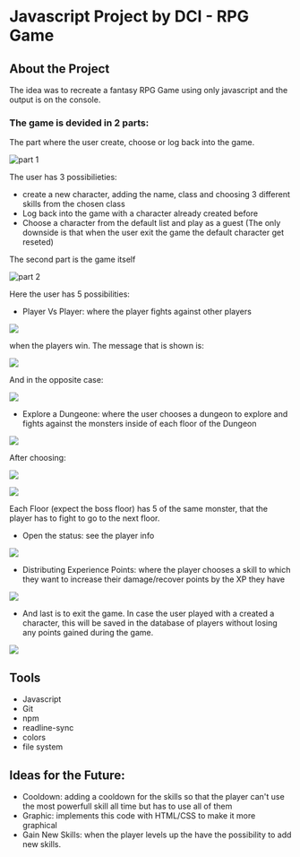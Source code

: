 # Javascript Project by DCI - RPG Game

## About the Project

The idea was to recreate a fantasy RPG Game using only javascript and the output is on the console.

### The game is devided in 2 parts:
The part where the user create, choose or log back into the game.

![part 1](./screenshots/part1.png)

The user has 3 possibilieties:
- create a new character, adding the name, class and choosing 3 different skills from the chosen class
- Log back into the game with a character already created before
- Choose a character from the default list and play as a guest (The only downside is that when the user exit the game the default character get reseted)  

The second part is the game itself

![part 2](./screenshots/part2.png)

Here the user has 5 possibilities:
- Player Vs Player: where the player fights against other players

![](./screenshots/player-vs-player.png)

when the players win. The message that is shown is:

![](./screenshots/win.png)

And in the opposite case:

![](./screenshots/lose.png)


- Explore a Dungeone: where the user chooses a dungeon to explore and fights against the monsters inside of each floor of the Dungeon

![](./screenshots/choose-dungeon.png)

After choosing:

![](./screenshots/dungeon-info.png)

![](./screenshots/monster-info.png)

Each Floor (expect the boss floor) has 5 of the same monster, that the player has to fight to go to the next floor.

- Open the status: see the player info

![](./screenshots/status.png)

- Distributing Experience Points: where the player chooses a skill to which they want to increase their damage/recover points by the XP they have

![](./screenshots/add-xp.png)

- And last is to exit the game. In case the user played with a created a character, this will be saved in the database of players without losing any points gained during the game.

![](/screenshots/end.png)

## Tools
- Javascript
- Git
- npm
- readline-sync
- colors
- file system

## Ideas for the Future:

- Cooldown: adding a cooldown for the skills so that the player can't use the most powerfull skill all time but has to use all of them
- Graphic: implements this code with HTML/CSS to make it more graphical
- Gain New Skills: when the player levels up the have the possibility to add new skills.


